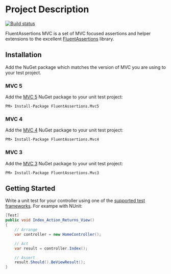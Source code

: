 # Project Description
[![Build status](https://ci.appveyor.com/api/projects/status/wlt5yp8m66y9rw4f?svg=true)](https://ci.appveyor.com/project/kevinkuszyk/fluentassertions-mvc)

FluentAssertions MVC is a set of MVC focused assertions and helper extensions to the excellent [FluentAssertions][fa-home] library.

## Installation

Add the NuGet package which matches the version of MVC you are using to your test project.

### MVC 5

Add the [MVC 5][nuget-mvc5] NuGet package to your unit test project:

````
PM> Install-Package FluentAssertions.Mvc5
````

### MVC 4

Add the [MVC 4][nuget-mvc4] NuGet package to your unit test project:

````
PM> Install-Package FluentAssertions.Mvc4
````

### MVC 3

Add the [MVC 3][nuget-mvc3] NuGet package to your unit test project:

````
PM> Install-Package FluentAssertions.Mvc3
````

## Getting Started

Write a unit test for your controller using one of the [supported test frameworks][fa-frameworks].  For exampe with NUnit:

```` C#
[Test]
public void Index_Action_Returns_View()
{
    // Arrange
    var controller = new HomeController();

    // Act
    var result = controller.Index();

    // Assert
    result.Should().BeViewResult();
}

````

[fa-home]: https://github.com/dennisdoomen/FluentAssertions
[fa-frameworks]: https://github.com/dennisdoomen/fluentassertions/wiki/Documentation#supported-test-frameworks
[nuget-mvc3]: https://www.nuget.org/packages/FluentAssertions.Mvc3
[nuget-mvc4]: https://www.nuget.org/packages/FluentAssertions.Mvc4
[nuget-mvc5]: https://www.nuget.org/packages/FluentAssertions.Mvc5
